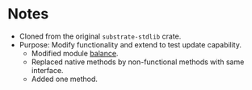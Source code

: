# Notes

- Cloned from the original `substrate-stdlib` crate.
- Purpose: Modify functionality and extend to test update capability.
  - Modified module [balance](sources/balance.move).
  - Replaced native methods by non-functional methods with same interface.
  - Added one method.
